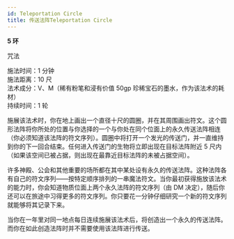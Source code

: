 ```yaml
---
id: Teleportation Circle
title: 传送法阵Teleportation Circle
---
```


**5 环**

咒法

施法时间：1 分钟  
施法距离：10 尺  
法术成分：V、M（稀有粉笔和浸有价值 50gp 珍稀宝石的墨水，作为该法术的耗材）  
持续时间：1 轮

施展该法术时，你在地上画出一个直径十尺的圆圈，并在其周围画出符文。这个圆形法阵将你所处的位置与你选择的一个与你处在同个位面上的永久传送法阵相连（你必须知道该法阵的符文序列）。圆圈中将打开一个发光的传送门，并一直维持到你的下一回合结束。任何进入传送门的生物将立即出现在目标法阵附近 5 尺内（如果该空间已被占据，则出现在最靠近目标法阵的未被占据空间）。

许多神殿、公会和其他重要的场所都在其中某处设有永久的传送法阵。这种法阵各有自己的符文序列——按特定顺序排列的一串魔法符文。当你最初获得施放该法术的能力时，你会知道物质位面上两个永久法阵的符文序列（由 DM 决定），随后你还可以在旅途中习得更多的符文序列。你只要花一分钟仔细研究一个新的符文序列就能够将其记录下来。

当你在一年里对同一地点每日连续施展该法术后，将创造出一个永久的传送法阵。而你在如此创造法阵时并不需要使用该法阵进行传送。
